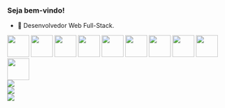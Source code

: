 ### Seja bem-vindo!


- 🔭 Desenvolvedor Web Full-Stack.

<div>
  <img src="https://cdn.jsdelivr.net/gh/devicons/devicon/icons/linux/linux-original.svg" width="50"/>
  <img src="https://cdn.jsdelivr.net/gh/devicons/devicon/icons/html5/html5-original.svg" width="50"/>
  <img src="https://cdn.jsdelivr.net/gh/devicons/devicon/icons/css3/css3-original.svg" width="50"/>
  <img src="https://cdn.jsdelivr.net/gh/devicons/devicon/icons/javascript/javascript-original.svg" width="50" />
  <img src="https://cdn.jsdelivr.net/gh/devicons/devicon/icons/php/php-original.svg" width="50"/>
  <img src="https://cdn.jsdelivr.net/gh/devicons/devicon/icons/composer/composer-original.svg" width="50"/>
  <img src="https://cdn.jsdelivr.net/gh/devicons/devicon/icons/codeigniter/codeigniter-plain-wordmark.svg" width="50" />
  <img src="https://cdn.jsdelivr.net/gh/devicons/devicon/icons/laravel/laravel-plain.svg" width="50"/>
  <img src="https://cdn.jsdelivr.net/gh/devicons/devicon/icons/mysql/mysql-original.svg" width="50"/>
  <img src="https://cdn.jsdelivr.net/gh/devicons/devicon/icons/git/git-original.svg" width="50"/>
</div>
<div>
  <img src="https://github-readme-stats.vercel.app/api?username=alex-sandro&theme=tokyonight">
</div>

<div>
  <img src="https://github-readme-stats.vercel.app/api/top-langs/?username=alex-sandro&theme=tokyonight">
</div>

<div>
  <a href="https://www.linkedin.com/in/alexssoliveira/">
    <img src="https://img.shields.io/badge/LinkedIn-0077B5?style=for-the-badge&logo=linkedin&logoColor=white">
  </a>
</div>


